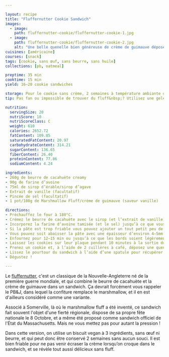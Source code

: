 ```yaml
---

layout: recipe
title: "Fluffernutter Cookie Sandwich"
images:
  - image:
    path: fluffernutter-cookie/fluffernutter-cookie-1.jpg
  - image:
    path: fluffernutter-cookie/fluffernutter-cookie-2.jpg
    alt: "Une belle quenelle bien généreuse de crème de guimauve déposée sur un biscuit, avant que le sandwich soit refermé avec un deuxième biscuit. Ceux-ci restent friables pour ne pas que la crème déborde lorsqu’on croque dedans."
cuisines: [américaine]
courses: [snack]
tags: [cookie, sans œuf, sans beurre, sans huile]
collections: [pb, oatmeal]

preptime: 35 min
cooktime: 15 min
yield: 16–20 cookie sandwiches

storage: Pour le cookie sans crème, 2 semaines à température ambiante dans un bocal à cookie, et 3 mois au congélateur. Pour le cookie assemblé, 5–7 jours dans une boîte hermétique.
tip: Pas fan ou impossible de trouver du fluff&nbsp;? Utilisez une gelée/confiture de fruits pour une version PB&J.

nutrition:
  servingSize: 20
  nutriScore: 10
  nutriScoreClass: C
  weight: 610
  calories: 2652.72
  fatContent: 109.85
  saturatedFatContent: 20.97
  carbohydrateContent: 314.21
  sugarContent: 136.65
  fiberContent: 26.40
  proteinContent: 77.86
  sodiumContent: 4.24

ingredients:
- 260g de beurre de cacahuète creamy
- 90g de farine d’avoine
- 75ml de sirop d’érable/sirop d’agave
- Extrait de vanille (facultatif)
- Pincée de sel (facultatif)
- 1 pot/180g de Marshmallow Fluff/crème de guimauve (saveur vanille)

directions:
- Préchauffez le four à 180°C. 
- Crémez le beurre de cacahuète avec le sirop (et l’extrait de vanille). 
- Incorporez la farine d’avoine tamisée (et le sel) jusqu’à ce que vous puissiez former une boule qui se tient. On cherche quelque chose qui se rapproche de la pâte sablée ou du shortbread en un peu plus élastique.
- Si la pâte est trop friable vous pouvez ajouter un tout petit peu de sirop pour corriger la consistance.
- Vous pouvez soit abaisser la pâte avec une épaisseur d’environ 4–5mm puis découper vos biscuits à l’aide d’un emporte-pièce, soit la diviser en petites boules égales et les foncer dans un emporte-pièce sur la plaque de cuisson. Cela permettra d’obtenir des cookies de taille similaire qui seront plus faciles à assembler ensuite – ils ne vont ni gonfler ni s'étaler à la cuisson.
- Enfournez pour 12–15 min ou jusqu’à ce que les bords soient légèrement dorés – ou qu’une très légère indentation reste après avoir appuyé dessus avec le doigt. Surveillez avec attention car les cookies peuvent brunir extrêmement rapidement en fin de cuisson.
- Laissez les cookies sur leur plaque pendant 10 minutes à la sortie du four puis transférez-les sur une grille pour les faire refroidir. Ils devraient durcir en refroidissant. 
- Prenez un cookie et, à l’aide de 2 cuillères à café, déposez une quenelle de fluff dessus puis refermez le sandwich avec un 2e cookie pour l’étaler de manière bien homogène. 
- Lissez le pourtour du sandwich à l’aide d’une spatule pour récupérer l’excédent de fluff qui a débordé.
- Dégustez !

---
```


Le [fluffernutter](https://en.wikipedia.org/wiki/Fluffernutter), c'est un classique de la Nouvelle-Angleterre né de la première guerre mondiale, et qui combine le beurre de cacahuète et la crème de guimauve dans un sandwich. Ça devrait forcément vous rappeler le PB&J, dans lequel la confiture remplace le marshmallow, et il en est d'ailleurs considéré comme une variante.

Associé à Somerville, là où le marshmallow fluff a été inventé, ce sandwich fait souvent l'objet d'une fierté régionale, dispose de sa propre fête nationale le 8&nbsp;Octobre, et a même été proposé comme sandwich officiel de l'État du Massachusetts. Mais ne vous mettez pas pour autant la pression&nbsp;!

Dans cette version, on utilise un biscuit vegan à 3 ingrédients, sans œuf ni beurre, et qui peut donc être conservé 2&nbsp;semaines sans aucun souci. Il est bien friable pour ne pas venir écraser la crème lorsqu’on croque dans le sandwich, et se révèle tout aussi délicieux sans fluff. 
